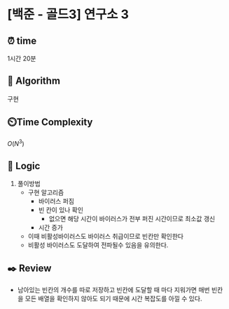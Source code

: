 # [백준 - 골드3] 연구소 3

## ⏰  **time**

1시간 20분

## :pushpin: **Algorithm**

구현

## ⏲️**Time Complexity**

$O(N^3)$

## :round_pushpin: **Logic**
1. 풀이방법
    - 구현 알고리즘
      - 바이러스 퍼짐
      - 빈 칸이 있나 확인
        - 없으면 해당 시간이 바이러스가 전부 퍼진 시간이므로 최소값 갱신
      - 시간 증가
    - 이때 비활성바이러스도 바이러스 취급이므로 빈칸만 확인한다
    - 비활성 바이러스도 도달하여 전파될수 있음을 유의한다.
   
## :black_nib: **Review**
- 남아있는 빈칸의 개수를 따로 저장하고 빈칸에 도달할 때 마다 지워가면 매번 빈칸을 모든 배열을 확인하지 않아도 되기 때문에 시간 복잡도를 아낄 수 있다.